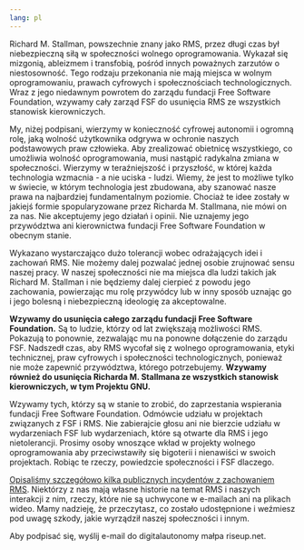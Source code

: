 ```yaml
---
lang: pl
---
```


Richard M. Stallman, powszechnie znany jako RMS, przez długi czas był niebezpieczną siłą w społeczności wolnego oprogramowania. Wykazał się mizgonią, ableizmem i transfobią, pośród innych poważnych zarzutów o niestosowność. Tego rodzaju przekonania nie mają miejsca w wolnym oprogramowaniu, prawach cyfrowych i społecznościach technologicznych. Wraz z jego niedawnym powrotem do zarządu fundacji Free Software Foundation, wzywamy cały zarząd FSF do usunięcia RMS ze wszystkich stanowisk kierowniczych.

My, niżej podpisani, wierzymy w konieczność cyfrowej autonomii i ogromną rolę, jaką wolność użytkownika odgrywa w ochronie naszych podstawowych praw człowieka. Aby zrealizować obietnicę wszystkiego, co umożliwia wolność oprogramowania, musi nastąpić radykalna zmiana w społeczności. Wierzymy w teraźniejszość i przyszłość, w której każda technologia wzmacnia - a nie uciska - ludzi. Wiemy, że jest to możliwe tylko w świecie, w którym technologia jest zbudowana, aby szanować nasze prawa na najbardziej fundamentalnym poziomie. Chociaż te idee zostały w jakiejś formie spopularyzowane przez Richarda M. Stallmana, nie mówi on za nas. Nie akceptujemy jego działań i opinii. Nie uznajemy jego przywództwa ani kierownictwa fundacji Free Software Foundation w obecnym stanie.

Wykazano wystarczająco dużo tolerancji wobec odrażających idei i zachowań RMS. Nie możemy dalej pozwalać jednej osobie zrujnować sensu naszej pracy. W naszej społeczności nie ma miejsca dla ludzi takich jak Richard M. Stallman i nie będziemy dalej cierpieć z powodu jego zachowania, powierzając mu rolę przywódcy lub w inny sposób uznając go i jego bolesną i niebezpieczną ideologię za akceptowalne.

**Wzywamy do usunięcia całego zarządu fundacji Free Software Foundation.** Są to ludzie, którzy od lat zwiększają możliwości RMS. Pokazują to ponownie, zezwalając mu na ponowne dołączenie do zarządu FSF. Nadszedł czas, aby RMS wycofał się z wolnego oprogramowania, etyki technicznej, praw cyfrowych i społeczności technologicznych, ponieważ nie może zapewnić przywództwa, którego potrzebujemy. **Wzywamy również do usunięcia Richarda M. Stallmana ze wszystkich stanowisk kierowniczych, w tym Projektu GNU.**

Wzywamy tych, którzy są w stanie to zrobić, do zaprzestania wspierania fundacji Free Software Foundation. Odmówcie udziału w projektach związanych z FSF i RMS. Nie zabierajcie głosu ani nie bierzcie udziału w wydarzeniach FSF lub wydarzeniach, które są otwarte dla RMS i jego nietolerancji. Prosimy osoby wnoszące wkład w projekty wolnego oprogramowania aby przeciwstawiły się bigoterii i nienawiści w swoich projektach. Robiąc te rzeczy, powiedzcie społeczności i FSF dlaczego.

[Opisaliśmy szczegółowo kilka publicznych incydentów z zachowaniem RMS](https://rms-open-letter.github.io/appendix). Niektórzy z nas mają własne historie na temat RMS i naszych interakcji z nim, rzeczy, które nie są uchwycone w e-mailach ani na plikach wideo. Mamy nadzieję, że przeczytasz, co zostało udostępnione i weźmiesz pod uwagę szkody, jakie wyrządził naszej społeczności i innym.

Aby podpisać się, wyślij e-mail do digitalautonomy małpa riseup.net.
